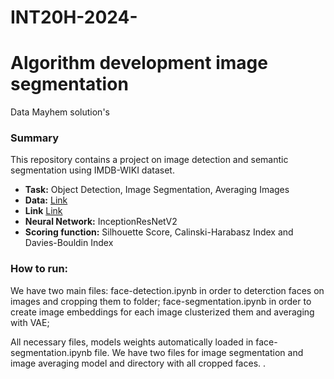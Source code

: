 # INT20H-2024-

# Algorithm development image segmentation
Data Mayhem solution's

### Summary
This repository contains a project on image detection and semantic segmentation using IMDB-WIKI dataset.


- **Task:** Object Detection, Image Segmentation, Averaging Images<br>
- **Data:** <a href='https://data.vision.ee.ethz.ch/cvl/rrothe/imdb-wiki/'>Link</a> <br>
- **Link** <a href='https://data.vision.ee.ethz.ch/cvl/rrothe/imdb-wiki/'>Link</a> <br>
- **Neural Network:** InceptionResNetV2
- **Scoring function:** Silhouette Score, Calinski-Harabasz Index and Davies-Bouldin Index

### How to run:
We have  two main files: face-detection.ipynb in order to deterction faces on images and cropping them to folder;
face-segmentation.ipynb in order to create image embeddings for each image clusterized them and averaging with VAE;  

All necessary files, models weights automatically loaded in face-segmentation.ipynb file. We have two files for image segmentation and image averaging model and directory with all cropped faces.
.
